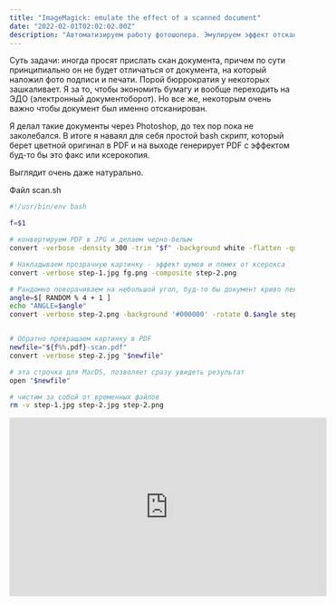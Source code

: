 ```yaml
---
title: "ImageMagick: emulate the effect of a scanned document"
date: "2022-02-01T02:02:02.00Z"
description: "Автоматизируем работу фотошопера. Эмулируем эффект отсканированного PDF документа"
---
```


Суть задачи: иногда просят прислать скан документа, причем по сути принципиально он не будет отличаться от документа, на который наложил фото подписи и печати.
Порой бюррократия у некоторых зашкаливает. Я за то, чтобы экономить бумагу и вообще переходить на ЭДО (электронный документоборот).
Но все же, некоторым очень важно чтобы документ был именно отсканирован.

Я делал такие документы через Photoshop, до тех пор пока не заколебался. В итоге я наваял для себя простой bash скрипт, который берет цветной оригинал в PDF и на выходе генерирует PDF с эффектом буд-то бы это факс или ксерокопия.

Выглядит очень даже натурально.


Файл scan.sh

```bash
#!/usr/bin/env bash

f=$1

# конвертируем PDF в JPG и делаем черно-белым
convert -verbose -density 300 -trim "$f" -background white -flatten -quality 100 -type Grayscale step-1.jpg

# Накладываем прозрачную картинку - эффект шумов и помех от ксерокса
convert -verbose step-1.jpg fg.png -composite step-2.png

# Рандомно поворачиваем на небольшой угол, буд-то бы документ криво лежал в сканере
angle=$[ RANDOM % 4 + 1 ]
echo "ANGLE=$angle"
convert -verbose step-2.png -background '#000000' -rotate 0.$angle step-2.jpg


# Обратно превращаем картинку в PDF
newfile="${f%%.pdf}-scan.pdf"
convert -verbose step-2.jpg "$newfile"

# эта строчка для MacOS, позволяет сразу увидеть результат
open "$newfile"

# чистим за собой от временных файлов
rm -v step-1.jpg step-2.jpg step-2.png
```


<iframe width="560" height="315" src="https://www.youtube.com/embed/eRowSRtjQls" title="YouTube video player" frameborder="0" allow="accelerometer; autoplay; clipboard-write; encrypted-media; gyroscope; picture-in-picture" allowfullscreen></iframe>



